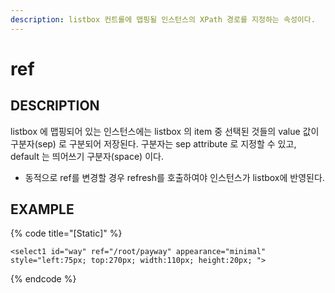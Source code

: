 ```yaml
---
description: listbox 컨트롤에 맵핑될 인스턴스의 XPath 경로를 지정하는 속성이다.
---
```


# ref

## DESCRIPTION

listbox 에 맵핑되어 있는 인스턴스에는 listbox 의 item 중 선택된 것들의 value 값이 구분자\(sep\) 로 구분되어 저장된다. 구분자는 sep attribute 로 지정할 수 있고, default 는 띄어쓰기 구분자\(space\) 이다.

* 동적으로 ref를 변경할 경우 refresh를 호출하여야 인스턴스가 listbox에 반영된다.

## EXAMPLE

{% code title="\[Static\]" %}
```markup
<select1 id="way" ref="/root/payway" appearance="minimal" 
style="left:75px; top:270px; width:110px; height:20px; ">
```
{% endcode %}
